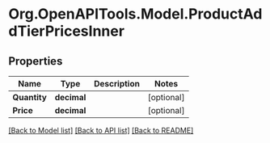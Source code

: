 # Org.OpenAPITools.Model.ProductAddTierPricesInner

## Properties

Name | Type | Description | Notes
------------ | ------------- | ------------- | -------------
**Quantity** | **decimal** |  | [optional] 
**Price** | **decimal** |  | [optional] 

[[Back to Model list]](../README.md#documentation-for-models) [[Back to API list]](../README.md#documentation-for-api-endpoints) [[Back to README]](../README.md)

